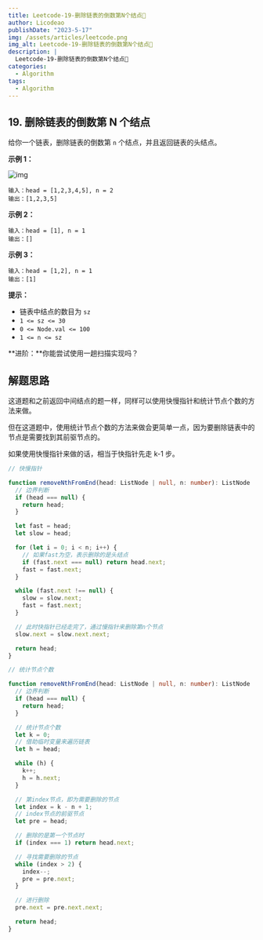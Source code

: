```yaml
---
title: Leetcode-19-删除链表的倒数第N个结点📌
author: Licodeao
publishDate: "2023-5-17"
img: /assets/articles/leetcode.png
img_alt: Leetcode-19-删除链表的倒数第N个结点📌
description: |
  Leetcode-19-删除链表的倒数第N个结点📌
categories:
  - Algorithm
tags:
  - Algorithm
---
```


## 19. 删除链表的倒数第 N 个结点

给你一个链表，删除链表的倒数第 `n` 个结点，并且返回链表的头结点。

**示例 1：**

![img](https://typora-licodeao.oss-cn-guangzhou.aliyuncs.com/typoraImg/remove_ex1.jpg)

```
输入：head = [1,2,3,4,5], n = 2
输出：[1,2,3,5]
```

**示例 2：**

```
输入：head = [1], n = 1
输出：[]
```

**示例 3：**

```
输入：head = [1,2], n = 1
输出：[1]
```

**提示：**

- 链表中结点的数目为 `sz`
- `1 <= sz <= 30`
- `0 <= Node.val <= 100`
- `1 <= n <= sz`

**进阶：**你能尝试使用一趟扫描实现吗？

## 解题思路

这道题和之前返回中间结点的题一样，同样可以使用快慢指针和统计节点个数的方法来做。

但在这道题中，使用统计节点个数的方法来做会更简单一点，因为要删除链表中的节点是需要找到其前驱节点的。

如果使用快慢指针来做的话，相当于快指针先走 k-1 步。

```typescript
// 快慢指针

function removeNthFromEnd(head: ListNode | null, n: number): ListNode | null {
  // 边界判断
  if (head === null) {
    return head;
  }

  let fast = head;
  let slow = head;

  for (let i = 0; i < n; i++) {
    // 如果fast为空，表示删除的是头结点
    if (fast.next === null) return head.next;
    fast = fast.next;
  }

  while (fast.next !== null) {
    slow = slow.next;
    fast = fast.next;
  }

  // 此时快指针已经走完了，通过慢指针来删除第n个节点
  slow.next = slow.next.next;

  return head;
}
```

```typescript
// 统计节点个数

function removeNthFromEnd(head: ListNode | null, n: number): ListNode | null {
  // 边界判断
  if (head === null) {
    return head;
  }

  // 统计节点个数
  let k = 0;
  // 借助临时变量来遍历链表
  let h = head;

  while (h) {
    k++;
    h = h.next;
  }

  // 第index节点，即为需要删除的节点
  let index = k - n + 1;
  // index节点的前驱节点
  let pre = head;

  // 删除的是第一个节点时
  if (index === 1) return head.next;

  // 寻找需要删除的节点
  while (index > 2) {
    index--;
    pre = pre.next;
  }

  // 进行删除
  pre.next = pre.next.next;

  return head;
}
```
